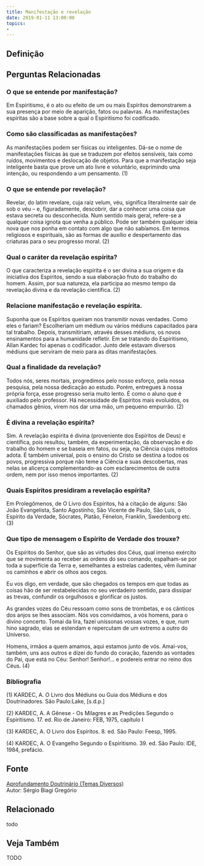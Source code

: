 ```yaml
---
title: Manifestação e revelação
date: 2019-01-11 13:00:00
topics: 
- 
---
```


## Definição


## Perguntas Relacionadas

### O que se entende por manifestação?
Em Espiritismo, é o ato ou efeito de um ou mais Espíritos demonstrarem a
sua presença por meio de aparição, fatos ou palavras. As manifestações
espíritas são a base sobre a qual o Espiritismo foi codificado.

### Como são classificadas as manifestações?
As manifestações podem ser físicas ou inteligentes. Dá-se o nome de
manifestações físicas às que se traduzem por efeitos sensíveis, tais
como ruídos, movimentos e deslocação de objetos. Para que a manifestação
seja inteligente basta que prove um ato livre e voluntário, exprimindo
uma intenção, ou respondendo a um pensamento. (1)

### O que se entende por revelação?
Revelar, do latim revelare, cuja raiz velum, véu, significa
literalmente sair de sob o véu – e, figuradamente, descobrir, dar a
conhecer uma coisa que estava secreta ou desconhecida. Num sentido mais
geral, refere-se a qualquer coisa ignota que venha a público. Pode ser
também qualquer ideia nova que nos ponha em contato com algo que não
sabíamos. Em termos religiosos e espirituais, são as formas de auxílio e
despertamento das criaturas para o seu progresso moral. (2)

### Qual o caráter da revelação espírita?
O que caracteriza a revelação espírita é o ser divina a sua origem e da
iniciativa dos Espíritos, sendo a sua elaboração fruto do trabalho do
homem. Assim, por sua natureza, ela participa ao mesmo tempo da
revelação divina e da revelação científica. (2)

### Relacione manifestação e revelação espírita.

Suponha que os Espíritos queiram nos transmitir novas verdades. Como
eles o fariam? Escolheriam um médium ou vários médiuns capacitados para
tal trabalho. Depois, transmitiriam, através desses médiuns, os novos
ensinamentos para a humanidade refletir. Em se tratando do Espiritismo,
Allan Kardec foi apenas o codificador. Junto dele estavam diversos
médiuns que serviram de meio para as ditas manifestações.

### Qual a finalidade da revelação?
Todos nós, seres mortais, progredimos pelo nosso esforço, pela nossa
pesquisa, pela nossa dedicação ao estudo. Porém, entregues à nossa
própria força, esse progresso seria muito lento. É como o aluno que é
auxiliado pelo professor. Há necessidade de Espíritos mais evoluídos, os
chamados gênios, virem nos dar uma mão, um pequeno empurrão. (2)

### É divina a revelação espírita?
Sim. A revelação espírita é divina (proveniente dos Espíritos de Deus) e
científica, pois resultou, também, da experimentação, da observação e do
trabalho do homem e se baseia em fatos, ou seja, na Ciência cujos
métodos adota. É também universal, pois o ensino do Cristo se destina a
todos os povos, progressiva porque não teme a Ciência e suas
descobertas, mas nelas se alicerça complementando-as com esclarecimentos
de outra ordem, nem por isso menos importantes. (2)

### Quais Espíritos presidiram a revelação espírita?
Em Prolegômenos, de O Livro dos Espíritos, há a citação de alguns:
São João Evangelista, Santo Agostinho, São Vicente de Paulo, São Luís, o
Espírito da Verdade, Sócrates, Platão, Fénelon, Franklin, Swedenborg
etc. (3)

### Que tipo de mensagem o Espírito de Verdade dos trouxe?
Os Espíritos do Senhor, que são as virtudes dos Céus, qual imenso
exército que se movimenta ao receber as ordens do seu comando,
espalham-se por toda a superfície da Terra e, semelhantes a estrelas
cadentes, vêm iluminar os caminhos e abrir os olhos aos cegos.

Eu vos digo, em verdade, que são chegados os tempos em que todas as
coisas hão de ser restabelecidas no seu verdadeiro sentido, para
dissipar as trevas, confundir os orgulhosos e glorificar os justos.

As grandes vozes do Céu ressoam como sons de trombetas, e os cânticos
dos anjos se lhes associam. Nós vos convidamos, a vós homens, para o
divino concerto. Tomai da lira, fazei uníssonas vossas vozes, e que, num
hino sagrado, elas se estendam e repercutam de um extremo a outro do
Universo.

Homens, irmãos a quem amamos, aqui estamos junto de vós. Amai-vos,
também, uns aos outros e dizei do fundo do coração, fazendo as vontades
do Pai, que está no Céu: Senhor! Senhor!... e podereis entrar no reino
dos Céus. (4)







### Bibliografia
(1) KARDEC, A. O Livro dos Médiuns ou Guia dos Médiuns e dos
Doutrinadores. São Paulo:Lake, \[s.d.p.\]

(2) KARDEC, A. A Gênese - Os Milagres e as Predições Segundo o
Espiritismo. 17. ed. Rio de Janeiro: FEB, 1975, capítulo I

(3) KARDEC, A. O Livro dos Espíritos. 8. ed. São Paulo: Feesp, 1995.

(4) KARDEC, A. O Evangelho Segundo o Espiritismo. 39. ed. São Paulo:
IDE, 1984, prefácio.

## Fonte
[Aprofundamento Doutrinário (Temas Diversos)](https://sites.google.com/view/aprofundamentodoutrinario/manifestação-e-revelação)  
Autor: Sérgio Biagi Gregório



## Relacionado
todo

## Veja Também
TODO


